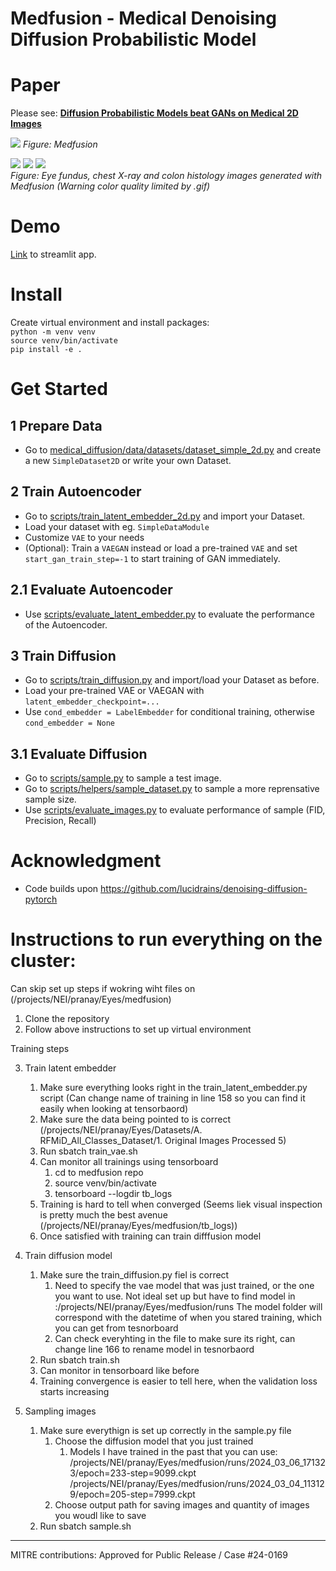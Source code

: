 Medfusion - Medical Denoising Diffusion Probabilistic Model 
=============

Paper
=======
Please see: [**Diffusion Probabilistic Models beat GANs on Medical 2D Images**](https://arxiv.org/abs/2212.07501)

![](media/Medfusion.png)
*Figure: Medfusion*

![](media/animation_eye.gif) ![](media/animation_histo.gif) ![](media/animation_chest.gif)\
*Figure: Eye fundus, chest X-ray and colon histology images generated with Medfusion (Warning color quality limited by .gif)*

Demo
=============
[Link](https://huggingface.co/spaces/mueller-franzes/medfusion-app) to streamlit app.

Install
=============

Create virtual environment and install packages: \
`python -m venv venv` \
`source venv/bin/activate`\
`pip install -e .`


Get Started 
=============

1 Prepare Data
-------------

* Go to [medical_diffusion/data/datasets/dataset_simple_2d.py](medical_diffusion/data/datasets/dataset_simple_2d.py) and create a new `SimpleDataset2D` or write your own Dataset. 


2 Train Autoencoder 
----------------
* Go to [scripts/train_latent_embedder_2d.py](scripts/train_latent_embedder_2d.py) and import your Dataset. 
* Load your dataset with eg. `SimpleDataModule` 
* Customize `VAE` to your needs 
* (Optional): Train a `VAEGAN` instead or load a pre-trained `VAE` and set `start_gan_train_step=-1` to start training of GAN immediately.

2.1 Evaluate Autoencoder 
----------------
* Use [scripts/evaluate_latent_embedder.py](scripts/evaluate_latent_embedder.py) to evaluate the performance of the Autoencoder. 

3 Train Diffusion 
----------------
* Go to [scripts/train_diffusion.py](scripts/train_diffusion.py) and import/load your Dataset as before.
* Load your pre-trained VAE or VAEGAN with `latent_embedder_checkpoint=...` 
* Use `cond_embedder = LabelEmbedder` for conditional training, otherwise  `cond_embedder = None`  

3.1 Evaluate Diffusion 
----------------
* Go to [scripts/sample.py](scripts/sample.py) to sample a test image.
* Go to [scripts/helpers/sample_dataset.py](scripts/helpers/sample_dataset.py) to sample a more reprensative sample size.
* Use [scripts/evaluate_images.py](scripts/evaluate_images.py) to evaluate performance of sample (FID, Precision, Recall)

Acknowledgment 
=============
* Code builds upon https://github.com/lucidrains/denoising-diffusion-pytorch 




Instructions to run everything on the cluster:
=============

Can skip set up steps if wokring wiht files on (/projects/NEI/pranay/Eyes/medfusion)
1) Clone the repository
2) Follow above instructions to set up virtual environment 

Training steps

3) Train latent embedder
    1) Make sure everything looks right in the train_latent_embedder.py script (Can change name of training in line 158 so you can find it easily when looking at tensorbaord)
    2) Make sure the data being pointed to is correct (/projects/NEI/pranay/Eyes/Datasets/A. RFMiD_All_Classes_Dataset/1. Original Images Processed 5)
    3) Run sbatch train_vae.sh
    4) Can monitor all trainings using tensorboard
        1) cd to medfusion repo
        2) source venv/bin/activate
        3) tensorboard --logdir tb_logs 
    5) Training is hard to tell when converged (Seems liek visual inspection is pretty much the best avenue (/projects/NEI/pranay/Eyes/medfusion/tb_logs))
    6) Once satisfied with training can train difffusion model

4) Train diffusion model 
    1) Make sure the train_diffusion.py fiel is correct
        1) Need to specify the vae model that was just trained, or the one you want to use. Not ideal set up but have to find model in :/projects/NEI/pranay/Eyes/medfusion/runs
        The model folder will correspond with the datetime of when you stared training, which you can get from tesnorboard 
        2) Can check everyhting in the file to make sure its right, can change line 166 to rename model in tesnorbaord
    2) Run sbatch train.sh
    3) Can monitor in tensorboard like before
    4) Training convergence is easier to tell here, when the validation loss starts increasing

5) Sampling images
    1) Make sure everythign is set up correctly in the sample.py file
        1) Choose the diffusion model that you just trained
            1) Models I have trained in the past that you can use:
            /projects/NEI/pranay/Eyes/medfusion/runs/2024_03_06_171323/epoch=233-step=9099.ckpt
            /projects/NEI/pranay/Eyes/medfusion/runs/2024_03_04_113129/epoch=205-step=7999.ckpt
        2) Choose output path for saving images and quantity of images you woudl like to save
    2) Run sbatch sample.sh

----

MITRE contributions: Approved for Public Release / Case #24-0169
